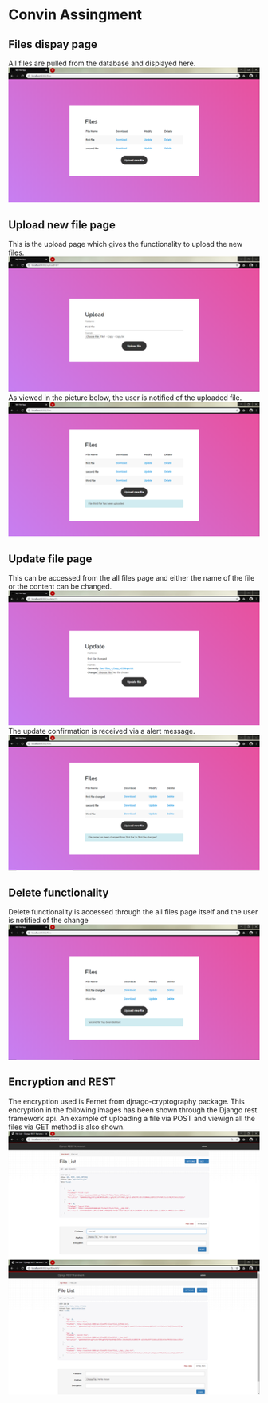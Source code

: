 # Convin Assingment
## Files dispay page
All files are pulled from the database and displayed here. 
![](temp/files.png)

## Upload new file page
This is the upload page which gives the functionality to upload the new files. 
![](temp/upload.png)
As viewed in the picture below, the user is notified of the uploaded file. 
![](temp/uploadConfirmation.png)
## Update file page
This can be accessed from the all files page and either the name of the file or the content can be changed. 
![](temp/update.png)
The update confirmation is received via a alert message. 
![](temp/updateConfirmation.png)
## Delete functionality
Delete functionality is accessed through the all files page itself and the user is notified of the change
![](temp/delete.png)

## Encryption and REST 
The encryption used is Fernet from djnago-cryptography package. This encryption in the following images has been shown through the Django rest framework api. An example of uploading a file via POST and viewign all the files via GET method is also shown. 
![](temp/thirdApi.png)
![](temp/thirdAddedApi.png)
